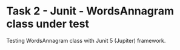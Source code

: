 # Task 2 - Junit - WordsAnnagram class under test

Testing WordsAnnagram class with Junit 5 (Jupiter) framework.

